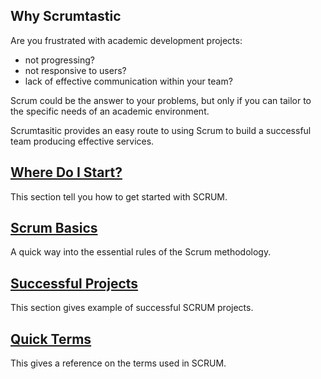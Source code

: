 
## Why Scrumtastic

Are you frustrated with academic development projects: 
  - not progressing?
  - not responsive to users? 
  - lack of effective communication within your team?
  
Scrum could be the answer to your problems, but only if you can tailor to the specific needs of an academic environment.

Scrumtasitic provides an easy route to using Scrum to build a successful team producing effective services.

## [Where Do I Start?](where-do-we-start.md)
This section tell you how to get started with SCRUM.

## [Scrum Basics](scrum-basics.md)
A quick way into the essential rules of the Scrum methodology.

## [Successful Projects](successful-projects.md)
This section gives example of successful SCRUM projects.

## [Quick Terms](scrum_glossary.md)
This gives a reference on the terms used in SCRUM.

